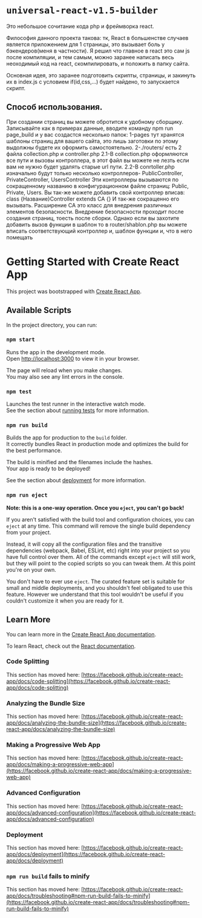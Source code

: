 # `universal-react-v1.5-builder`

Это небольшое сочитание кода php и фреймворка react.

Философия данного проекта такова: тк, React в большенстве случаев является приложением для 1 страницы, это вызывает боль у бэкендеров(меня в частности).
Я решил что главное в react это сам js после компиляции, и тем самым, можно заранее написать весь неоходимый код на react, скомпилировать, и положить в папку сайта.

Основная идея, это заранее подготовить скрипты, страницы, и закинуть их в index.js с условием if(id,css,...) будет найдено, то запускается скрипт.

## Способ использования.
При создании страниц вы можете обротится к удобному сборщику.
Записывайте как в примерах данные, вводите команду npm run page_build
и у вас создастся несколько папок:
1-pages тут хранятся шаблоны страниц для вашего сайта, это лишь заготовки по этому выдолжны будете их оформить самостоятельно.
2-./routers/ есть 2 файла collection.php и controller.php
2.1-В collection.php оформляются все пути и вызовы контроллера, в этот файл вы можете не лезть если вам не нужно будет удалять старые url пути.
2.2-В conrtoller.php изначально будут только несколько контроллеров- PublicController, PrivateController, UsersController
Эти контроллеры вызываются по сокращенному названию в конфигурационном файле страниц: Public, Private, Users.
Вы так-же можете добавить свой контроллер вписав:
    class {Название}Controller extends CA {} 
И так-же сокращенно его вызывать.
Расширение CA это класс для внедрения различных элементов безопасности.
Внедрение безопасности проходит после создания страниц, тоесть после сборки.
Однако если вы захотите добавить вызов функции в шаблон то в router/shablon.php вы можете вписать соответствующий контроллер и, шаблон функции и, что в него помещать



# Getting Started with Create React App

This project was bootstrapped with [Create React App](https://github.com/facebook/create-react-app).

## Available Scripts

In the project directory, you can run:

### `npm start`

Runs the app in the development mode.\
Open [http://localhost:3000](http://localhost:3000) to view it in your browser.

The page will reload when you make changes.\
You may also see any lint errors in the console.

### `npm test`

Launches the test runner in the interactive watch mode.\
See the section about [running tests](https://facebook.github.io/create-react-app/docs/running-tests) for more information.

### `npm run build`

Builds the app for production to the `build` folder.\
It correctly bundles React in production mode and optimizes the build for the best performance.

The build is minified and the filenames include the hashes.\
Your app is ready to be deployed!

See the section about [deployment](https://facebook.github.io/create-react-app/docs/deployment) for more information.

### `npm run eject`

**Note: this is a one-way operation. Once you `eject`, you can't go back!**

If you aren't satisfied with the build tool and configuration choices, you can `eject` at any time. This command will remove the single build dependency from your project.

Instead, it will copy all the configuration files and the transitive dependencies (webpack, Babel, ESLint, etc) right into your project so you have full control over them. All of the commands except `eject` will still work, but they will point to the copied scripts so you can tweak them. At this point you're on your own.

You don't have to ever use `eject`. The curated feature set is suitable for small and middle deployments, and you shouldn't feel obligated to use this feature. However we understand that this tool wouldn't be useful if you couldn't customize it when you are ready for it.

## Learn More

You can learn more in the [Create React App documentation](https://facebook.github.io/create-react-app/docs/getting-started).

To learn React, check out the [React documentation](https://reactjs.org/).

### Code Splitting

This section has moved here: [https://facebook.github.io/create-react-app/docs/code-splitting](https://facebook.github.io/create-react-app/docs/code-splitting)

### Analyzing the Bundle Size

This section has moved here: [https://facebook.github.io/create-react-app/docs/analyzing-the-bundle-size](https://facebook.github.io/create-react-app/docs/analyzing-the-bundle-size)

### Making a Progressive Web App

This section has moved here: [https://facebook.github.io/create-react-app/docs/making-a-progressive-web-app](https://facebook.github.io/create-react-app/docs/making-a-progressive-web-app)

### Advanced Configuration

This section has moved here: [https://facebook.github.io/create-react-app/docs/advanced-configuration](https://facebook.github.io/create-react-app/docs/advanced-configuration)

### Deployment

This section has moved here: [https://facebook.github.io/create-react-app/docs/deployment](https://facebook.github.io/create-react-app/docs/deployment)

### `npm run build` fails to minify

This section has moved here: [https://facebook.github.io/create-react-app/docs/troubleshooting#npm-run-build-fails-to-minify](https://facebook.github.io/create-react-app/docs/troubleshooting#npm-run-build-fails-to-minify)
